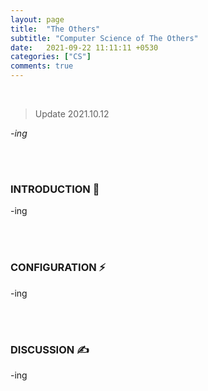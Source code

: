 ```yaml
---
layout: page
title:  "The Others"
subtitle: "Computer Science of The Others"
date:   2021-09-22 11:11:11 +0530
categories: ["CS"]
comments: true
---
```


<br>

> Update 2021.10.12  

*-ing*  

<br>
<br>

### INTRODUCTION 💬

-ing  

<br>
<br>

### CONFIGURATION ⚡

-ing  

<br>
<br>

### DISCUSSION ✍

-ing

<br>

<script src="https://utteranc.es/client.js"
        repo="DCherish/DCherish.github.io"
        issue-term="pathname"
        theme="boxy-light"
        crossorigin="anonymous"
        async>
</script>